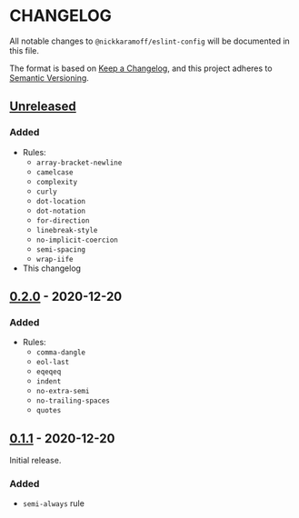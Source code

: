 # CHANGELOG

All notable changes to `@nickkaramoff/eslint-config` will be documented in this
file.

The format is based on [Keep a Changelog], and this project adheres to
[Semantic Versioning].

## [Unreleased]

### Added

- Rules:
  - `array-bracket-newline`
  - `camelcase`
  - `complexity`
  - `curly`
  - `dot-location`
  - `dot-notation`
  - `for-direction`
  - `linebreak-style`
  - `no-implicit-coercion`
  - `semi-spacing`
  - `wrap-iife`
- This changelog

## [0.2.0] - 2020-12-20

### Added

- Rules:
  - `comma-dangle`
  - `eol-last`
  - `eqeqeq`
  - `indent`
  - `no-extra-semi`
  - `no-trailing-spaces`
  - `quotes`

## [0.1.1] - 2020-12-20

Initial release.

### Added

- `semi-always` rule

[Unreleased]: https://github.com/nickkaramoff/eslint-config/compare/v0.2.0...HEAD
[0.2.0]: https://github.com/nickkaramoff/eslint-config/compare/v0.1.1...v0.2.0
[0.1.1]: https://github.com/NickKaramoff/eslint-config/compare/72fd5e913d65577c0e50f19ff16155d53613d4d0...v0.1.1

[Keep a Changelog]: https://keepachangelog.com/en/1.0.0/
[Semantic Versioning]: https://semver.org/spec/v2.0.0.html
